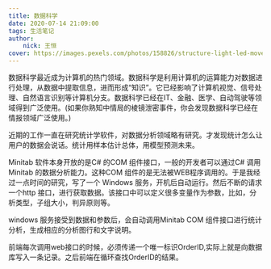 ```yaml
---
title: 数据科学
date: 2020-07-14 21:09:00
tags: 生活笔记
author:
	nick: 王恒
cover: https://images.pexels.com/photos/158826/structure-light-led-movement-158826.jpeg?auto=compress&cs=tinysrgb&dpr=2&h=650&w=940
---
```

数据科学最近成为计算机的热门领域。数据科学是利用计算机的运算能力对数据进行处理，从数据中提取信息，进而形成“知识”。它已经影响了计算机视觉、信号处理、自然语言识别等计算机分支。数据科学已经在IT、金融、医学、自动驾驶等领域得到广泛使用。(如果你熟知中情局的棱镜泄密事件，你会发现数据科学已经在情报领域广泛使用。)

<!-- more -->

近期的工作一直在研究统计学软件，对数据分析领域略有研究。才发现统计怎么让用户的数据会说话。统计用样本估计总体，用模型预测未来。

Minitab 软件本身开放的是C# 的COM 组件接口，一般的开发者可以通过C# 调用Minitab 的数据分析能力。这种COM 组件的是无法被WEB程序调用的。于是我经过一点时间的研究，写了一个 Windows 服务，开机后自动运行。然后不断的请求一个http 接口，进行获取数据。该接口中可以定义很多变量作为参数，比如，分析类型，子组大小，判异原则等。

windows 服务接受到数据和参数后，会自动调用Minitab COM 组件接口进行统计分析，生成相应的分析图行和文字说明。


前端每次调用web接口的时候，必须传递一个唯一标识OrderID,实际上就是向数据库写入一条记录。之后前端在循环查找OrderID的结果。